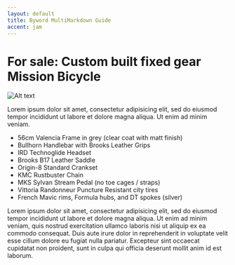 ```yaml
---
layout: default
title: Byword MultiMarkdown Guide  
accent: jam
---
```


# For sale: Custom built fixed gear Mission Bicycle

![Alt text](http://farm9.staticflickr.com/8150/7532127978_e46ce1e144_c.jpg "Optional title")

Lorem ipsum dolor sit amet, consectetur adipisicing elit, sed do eiusmod tempor incididunt ut labore et dolore magna aliqua. Ut enim ad minim veniam.

* 56cm Valencia Frame in grey (clear coat with matt finish) 
* Bullhorn Handlebar with Brooks Leather Grips
* IRD Technoglide Headset
* Brooks B17 Leather Saddle
* Origin-8 Standard Crankset
* KMC Rustbuster Chain
* MKS Sylvan Stream Pedal (no toe cages / straps)
* Vittoria Randonneur Puncture Resistant city tires
* French Mavic rims, Formula hubs, and DT spokes (silver)

Lorem ipsum dolor sit amet, consectetur adipisicing elit, sed do eiusmod tempor incididunt ut labore et dolore magna aliqua. Ut enim ad minim veniam, quis nostrud exercitation ullamco laboris nisi ut aliquip ex ea commodo consequat. Duis aute irure dolor in reprehenderit in voluptate velit esse cillum dolore eu fugiat nulla pariatur. Excepteur sint occaecat cupidatat non proident, sunt in culpa qui officia deserunt mollit anim id est laborum.
